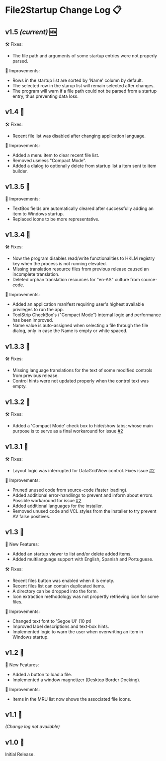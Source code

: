 # File2Startup Change Log 📋

## v1.5 *(current)* 🆕

 🛠️ Fixes:
 - The file path and arguments of some startup entries were not properly parsed.

 🌟 Improvements:
  - Rows in the startup list are sorted by 'Name' column by default.
  - The selected row in the starup list will remain selected after changes.
  - The program will warn if a file path could not be parsed from a startup entry, thus preventing data loss.

## v1.4 🔄

 🛠️ Fixes:
 - Recent file list was disabled after changing application language.

 🌟 Improvements:
 - Added a menu item to clear recent file list.
 - Removed useless "Compact Mode".
 - Added a dialog to optionally delete from startup list a item sent to item builder.

## v1.3.5 🔄

 🌟 Improvements:
 - TextBox fields are automatically cleared after successfully adding an item to Windows startup.
 - Replaced icons to be more representative.

## v1.3.4 🔄

 🛠️ Fixes:
 - Now the program disables read/write functionalities to HKLM registry key when the process is not running elevated.
 - Missing translation resource files from previous release caused an incomplete translation.
 - Deleted orphan translation resources for "en-AS" culture from source-code.

 🌟 Improvements:
 - Added an application manifest requiring user's highest available privileges to run the app.
 - ToolStrip CheckBox's ("Compact Mode") internal logic and performance has been improved.
 - Name value is auto-assigned when selecting a file through the file dialog, only in case the Name is empty or white spaced.

## v1.3.3 🔄

 🛠️ Fixes:
 - Missing language translations for the text of some modified controls from previous release.
 - Control hints were not updated properly when the control text was empty.

## v1.3.2 🔄

 🛠️ Fixes:
 - Added a 'Compact Mode' check box to hide/show tabs; whose main purpose is to serve as a final workaround for issue [#2](https://github.com/ElektroStudios/File2Startup/issues/2#issuecomment-2041072015)

## v1.3.1 🔄

 🛠️ Fixes:
 - Layout logic was interrupted for DataGridView control. Fixes issue [#2](https://github.com/ElektroStudios/File2Startup/issues/2#issuecomment-2041072015)
    
  🌟 Improvements:
 - Pruned unused code from source-code (faster loading).
 - Added additional error-handlings to prevent and inform about errors. Possible workaround for issue [#2](https://github.com/ElektroStudios/File2Startup/issues/2#issuecomment-2041072015)
 - Added additional languages for the installer.
 - Removed unused code and VCL styles from the installer to try prevent AV false positives.

## v1.3 🔄
 🚀 New Features:
 - Added an startup viewer to list and/or delete added items.
 - Added multilanguage support with English, Spanish and Portuguese.
    
 🛠️ Fixes:
 - Recent files button was enabled when it is empty.
 - Recent files list can contain duplicated items.
 - A directory can be dropped into the form.
 - Icon extraction methodology was not propertly retrieving icon for some files.
    
 🌟 Improvements:
 - Changed text font to 'Segoe UI' (10 pt)
 - Improved label descriptions and text-box hints.
 - Implemented logic to warn the user when overwriting an item in Windows startup.

## v1.2 🔄

 🚀 New Features:
 - Added a button to load a file.
 - Implemented a window magnetizer (Desktop Border Docking).
    
 🌟 Improvements:
 - Items in the MRU list now shows the associated file icons.

## v1.1 🔄
*(Change log not available)*

## v1.0 🔄
Initial Release.
